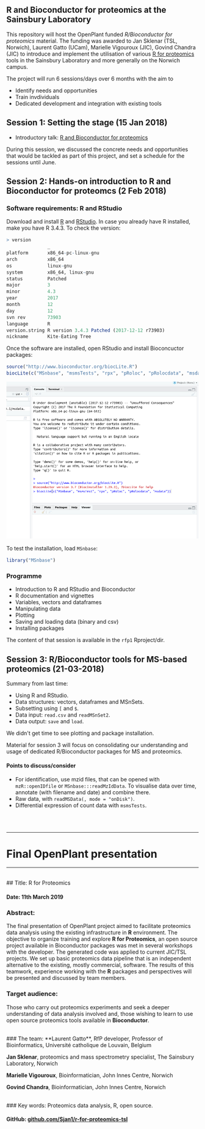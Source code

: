 ## R and Bioconductor for proteomics at the Sainsbury Laboratory



This repository will host the OpenPlant funded *R/Bioconductor for
proteomics* material. The funding was awarded to Jan Sklenar (TSL,
Norwich), Laurent Gatto (UCam), Marielle Vigouroux (JIC), Govind
Chandra (JIC) to introduce and implement the utilisation of
various
[R for proteomics](https://www.bioconductor.org/packages/release/data/experiment/html/RforProteomics.html) tools
in the Sainsbury Laboratory and more generally on the Norwich campus.

The project will run 6 sessions/days over 6 months with the aim to

- Identify needs and opportunities
- Train invdividuals
- Dedicated development and integration with existing tools

## Session 1: Setting the stage (15 Jan 2018)

- Introductory talk: [R and Bioconductor for proteomics](https://rawgit.com/lgatto/2018_01_15_TSL_Norwich/master/rfp.html)

During this session, we discussed the concrete needs and opportunities
that would be tackled as part of this project, and set a schedule for
the sessions until June.

## Session 2: Hands-on introduction to R and Bioconductor for proteomcs (2 Feb 2018)

### Software requirements: R and RStudio

Download and install [R](http://mirrors.ebi.ac.uk/CRAN/)
and [RStudio](https://www.rstudio.com/products/RStudio/). In case you
already have R installed, make you have R 3.4.3. To check the version:

```r
> version
			   _
platform       x86_64-pc-linux-gnu
arch           x86_64
os             linux-gnu
system         x86_64, linux-gnu
status         Patched
major          3
minor          4.3
year           2017
month          12
day            12
svn rev        73903
language       R
version.string R version 3.4.3 Patched (2017-12-12 r73903)
nickname       Kite-Eating Tree
```

Once the software are installed, open RStudio and install Bioconcuctor
packages:

```r
source("http://www.bioconductor.org/biocLite.R")
biocLite(c("MSnbase", "msmsTests", "rpx", "pRoloc", "pRolocdata", "msdata"))
```

![Bioc installation in RStudio](./figs/rstudio-bioc-install.png)

To test the installation, load `MSnbase`:

```r
library("MSnbase")
```

### Programme

- Introduction to R and RStudio and Bioconductor
- R documentation and vignettes
- Variables, vectors and dataframes
- Manipulating data
- Plotting
- Saving and loading data (binary and csv)
- Installing packages

The content of that session is available in the `rfp1` Rproject/dir.

## Session 3: R/Bioconductor tools for MS-based proteomics (21-03-2018)

Summary from last time:

- Using R and RStudio.
- Data structures: vectors, dataframes and MSnSets.
- Subsetting using `[` and `$`.
- Data input: `read.csv` and `readMSnSet2`.
- Data output: `save` and `load`.

We didn't get time to see plotting and package installation.

Material for session 3 will focus on consolidating our understanding
and usage of dedicated R/Bioconductor packages for MS and proteomics.

#### Points to discuss/consider

- For identification, use mzid files, that can be opened with
  `mzR::openIDfile` or `MSnbase:::readMzIdData`. To visualise data
  over time, annotate (with filename and date) and combine there.
- Raw data, with `readMSData(, mode = "onDisk")`.
- Differential expression of count data with `msmsTests`.

  


<br>
<br>

---  
# Final OpenPlant presentation 
---
<br>
## Title: R for Proteomics

#### Date: 11th March 2019

### Abstract:
The final presentation of OpenPlant project aimed to facilitate proteomics data analysis using the existing infrastructure in **R** environment. The objective to organize training and explore **R for Proteomics**, an open source project available in Bioconductor packages was met in several workshops with the developer. The generated code was applied to current JIC/TSL projects. We set up basic proteomics data pipeline that is an independent alternative to the existing, mostly commercial, software. The results of this teamwork, experience working with the **R** packages and perspectives will be presented and discussed by team members.

### Target audience:
Those who carry out proteomics experiments and seek a deeper understanding of data analysis involved and, those wishing to learn to use open source proteomics tools available in **Bioconductor**.  

<br>
### The team:
**Laurent Gatto**, RfP developer, Professor of Bioinformatics, Université catholique de Louvain, Belgium

**Jan Sklenar**, proteomics and mass spectrometry specialist, The Sainsbury Laboratory, Norwich

**Marielle Vigouroux**, Bioinformatician, John Innes Centre, Norwich

**Govind Chandra**, Bioinformatician, John Innes Centre, Norwich

<br>
### Key words:
Proteomics data analysis, R, open source. 

#### GitHub: [github.com/Sjan1/r-for-proteomics-tsl](https://github.com/Sjan1/r-for-proteomics-tsl "link") 